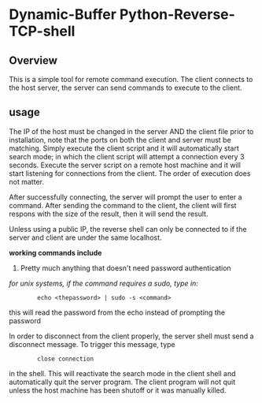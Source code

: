 # Dynamic-Buffer Python-Reverse-TCP-shell #
## Overview ##
This is a simple tool for remote command execution. The client connects to the host server, the server can send commands to execute to the client.

## usage ##
The IP of the host must be changed in the server AND the client file prior to installation, note that the ports on both the client and server must be matching.
Simply execute the client script and it will automatically start search mode; in which the client script will attempt a connection every 3 seconds.
Execute the server script on a remote host machine and it will start listening for connections from the client.
The order of execution does not matter.

After successfully connecting, the server will prompt the user to enter a command. After sending the command to the client, the client will first respons with the size of the result,
then it will send the result.

Unless using a public IP, the reverse shell can only be connected to if the server and client are under the same localhost.

**working commands include**
1. Pretty much anything that doesn't need password authentication

*for unix systems, if the command requires a sudo, type in:*

            echo <thepassword> | sudo -s <command>
 
this will read the password from the echo instead of prompting the password

In order to disconnect from the client properly, the server shell must send a disconnect message. To trigger this message, type

            close connection

in the shell. This will reactivate the search mode in the client shell and automatically quit the server program.
The client program will not quit unless the host machine has been shutoff or it was manually killed.
